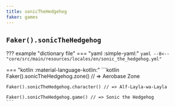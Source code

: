 ```yaml
---
title: sonicTheHedgehog
faker: games
---
```


## `Faker().sonicTheHedgehog`

??? example "dictionary file"
    === "yaml :simple-yaml:"
        ```yaml
        --8<-- "core/src/main/resources/locales/en/sonic_the_hedgehog.yml"
        ```

=== "kotlin :material-language-kotlin:"
    ```kotlin
    Faker().sonicTheHedgehog.zone() // => Aerobase Zone

    Faker().sonicTheHedgehog.character() // => Alf-Layla-wa-Layla

    Faker().sonicTheHedgehog.game() // => Sonic the Hedgehog
    ```
